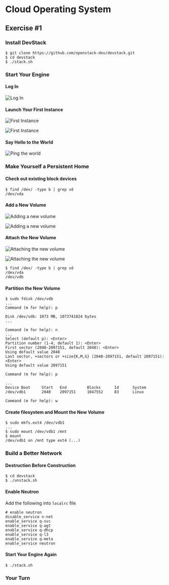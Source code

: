 Cloud Operating System
======================

Exercise #1
-----------

### Install DevStack

```
$ git clone https://github.com/openstack-dev/devstack.git
$ cd devstack
$ ./stack.sh
```

### Start Your Engine

#### Log In

![Log In](https://raw.github.com/SQLab/cloudos-exercise/master/img/login.png)

#### Launch Your First Instance

![First Instance](https://raw.github.com/SQLab/cloudos-exercise/master/img/first_launch_1.png)

![First Instance](https://raw.github.com/SQLab/cloudos-exercise/master/img/first_launch_2.png)

#### Say Hello to the World

![Ping the world](https://raw.github.com/SQLab/cloudos-exercise/master/img/ping.png)


### Make Yourself a Persistent Home

#### Check out existing block devices

```
$ find /dev/ -type b | grep vd
/dev/vda
```

#### Add a New Volume

![Adding a new volume](https://raw.github.com/SQLab/cloudos-exercise/master/img/add_new_volume_1.png)

![Adding a new volume](https://raw.github.com/SQLab/cloudos-exercise/master/img/add_new_volume_2.png)

#### Attach the New Volume

![Attaching the new volume](https://raw.github.com/SQLab/cloudos-exercise/master/img/attach_new_volume_1.png)

![Attaching the new volume](https://raw.github.com/SQLab/cloudos-exercise/master/img/attach_new_volume_2.png)

```
$ find /dev/ -type b | grep vd
/dev/vda
/dev/vdb
```

#### Partition the New Volume

```
$ sudo fdisk /dev/vdb
...
Command (m for help): p

Disk /dev/vdb: 1073 MB, 1073741824 bytes
...

Command (m for help): n
...
Select (default p): <Enter>
Partition number (1-4, default 1): <Enter>
First sector (2048-2097151, default 2048): <Enter>
Using default value 2048
Last sector, +sectors or +size{K,M,G} (2048-2097151, default 2097151): <Enter>
Using default value 2097151

Command (m for help): p

...
Device Boot     Start   End         Blocks      Id      System
/dev/vdb1       2048    2097151     1047552     83      Linux

Command (m for help): w
```

#### Create filesystem and Mount the New Volume

```
$ sudo mkfs.ext4 /dev/vdb1
...
$ sudo mount /dev/vdb1 /mnt
$ mount
/dev/vdb1 on /mnt type ext4 (...)
```


### Build a Better Network

#### Destruction Before Construction

```
$ cd devstack
$ ./unstack.sh
```

#### Enable Neutron

Add the following into `localrc` file

```
# enable neutron
disable_service n-net
enable_service q-svc
enable_service q-agt
enable_service q-dhcp
enable_service q-l3
enable_service q-meta
enable_service neutron
```

#### Start Your Engine Again

```
$ ./stack.sh
```


### Your Turn
